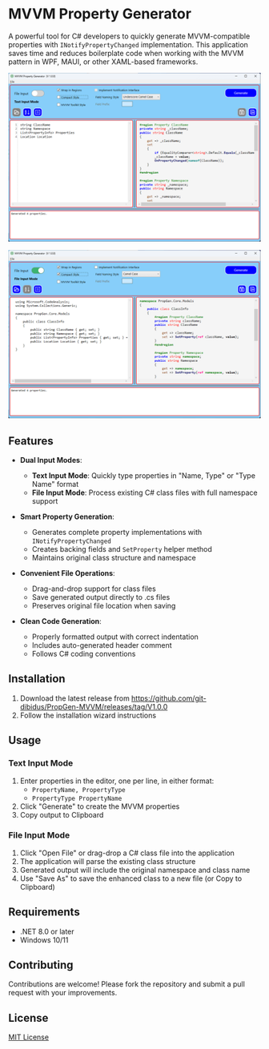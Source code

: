 # MVVM Property Generator

A powerful tool for C# developers to quickly generate MVVM-compatible properties with `INotifyPropertyChanged` implementation. This application saves time and reduces boilerplate code when working with the MVVM pattern in WPF, MAUI, or other XAML-based frameworks.

![Application Screenshot](/images/PropGen_text.png)

![Application Screenshot](/images/PropGen_file.png)

## Features

- **Dual Input Modes**:
  - **Text Input Mode**: Quickly type properties in "Name, Type" or "Type Name" format
  - **File Input Mode**: Process existing C# class files with full namespace support

- **Smart Property Generation**:
  - Generates complete property implementations with `INotifyPropertyChanged`
  - Creates backing fields and `SetProperty` helper method
  - Maintains original class structure and namespace

- **Convenient File Operations**:
  - Drag-and-drop support for class files
  - Save generated output directly to .cs files
  - Preserves original file location when saving

- **Clean Code Generation**:
  - Properly formatted output with correct indentation
  - Includes auto-generated header comment
  - Follows C# coding conventions

## Installation

1. Download the latest release from https://github.com/git-dibidus/PropGen-MVVM/releases/tag/V1.0.0 
3. Follow the installation wizard instructions

## Usage

### Text Input Mode
1. Enter properties in the editor, one per line, in either format:
   - `PropertyName, PropertyType`
   - `PropertyType PropertyName`
2. Click "Generate" to create the MVVM properties
3. Copy output to Clipboard

### File Input Mode
1. Click "Open File" or drag-drop a C# class file into the application
2. The application will parse the existing class structure
3. Generated output will include the original namespace and class name
4. Use "Save As" to save the enhanced class to a new file (or Copy to Clipboard)

## Requirements

- .NET 8.0 or later
- Windows 10/11

## Contributing

Contributions are welcome! Please fork the repository and submit a pull request with your improvements.

## License

[MIT License](LICENSE)

